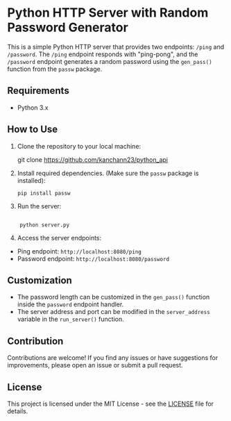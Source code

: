 # Python HTTP Server with Random Password Generator

This is a simple Python HTTP server that provides two endpoints: `/ping` and `/password`. The `/ping` endpoint responds with "ping-pong", and the `/password` endpoint generates a random password using the `gen_pass()` function from the `passw` package.

## Requirements

- Python 3.x

## How to Use

1. Clone the repository to your local machine:

   git clone https://github.com/kanchann23/python_api


2. Install required dependencies. (Make sure the `passw` package is installed):

   ```
   pip install passw
   
   ```
 
4. Run the server:


 ```

     python server.py

```

   
4. Access the server endpoints:

- Ping endpoint: `http://localhost:8080/ping`
- Password endpoint: `http://localhost:8080/password`

## Customization

- The password length can be customized in the `gen_pass()` function inside the `password` endpoint handler.
- The server address and port can be modified in the `server_address` variable in the `run_server()` function.

## Contribution

Contributions are welcome! If you find any issues or have suggestions for improvements, please open an issue or submit a pull request.

## License

This project is licensed under the MIT License - see the [LICENSE](LICENSE) file for details.







